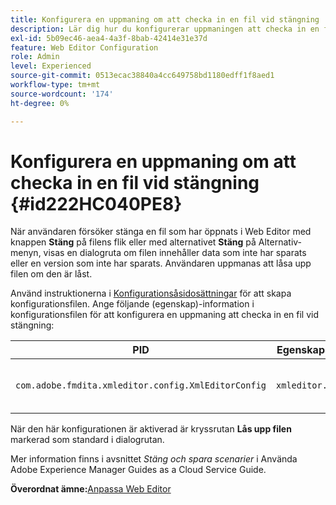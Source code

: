 ```yaml
---
title: Konfigurera en uppmaning om att checka in en fil vid stängning
description: Lär dig hur du konfigurerar uppmaningen att checka in en fil vid stängning
exl-id: 5b09ec46-aea4-4a3f-8bab-42414e31e37d
feature: Web Editor Configuration
role: Admin
level: Experienced
source-git-commit: 0513ecac38840a4cc649758bd1180edff1f8aed1
workflow-type: tm+mt
source-wordcount: '174'
ht-degree: 0%

---
```


# Konfigurera en uppmaning om att checka in en fil vid stängning {#id222HC040PE8}

När användaren försöker stänga en fil som har öppnats i Web Editor med knappen **Stäng** på filens flik eller med alternativet **Stäng** på Alternativ-menyn, visas en dialogruta om filen innehåller data som inte har sparats eller en version som inte har sparats. Användaren uppmanas att låsa upp filen om den är låst.

Använd instruktionerna i [Konfigurationsåsidosättningar](download-install-additional-config-override.md#) för att skapa konfigurationsfilen. Ange följande \(egenskap\)-information i konfigurationsfilen för att konfigurera en uppmaning att checka in en fil vid stängning:

| PID | Egenskapsnyckel | Egenskapsvärde |
|---|------------|--------------|
| `com.adobe.fmdita.xmleditor.config.XmlEditorConfig` | `xmleditor.checkin` | Boolean \( true/ false\).<br> **Standardvärde**: false |

När den här konfigurationen är aktiverad är kryssrutan **Lås upp filen** markerad som standard i dialogrutan.

Mer information finns i avsnittet *Stäng och spara scenarier* i Använda Adobe Experience Manager Guides as a Cloud Service Guide.

**Överordnat ämne:**&#x200B;[ Anpassa Web Editor](conf-web-editor.md)
